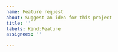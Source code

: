 ```yaml
---
name: Feature request
about: Suggest an idea for this project
title: ''
labels: Kind:Feature
assignees: ''

---
```

